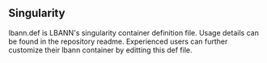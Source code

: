 ## Singularity
lbann.def is LBANN's singularity container definition file. Usage details can be found in the repository readme. Experienced users can further customize their lbann container by editting this def file. 

